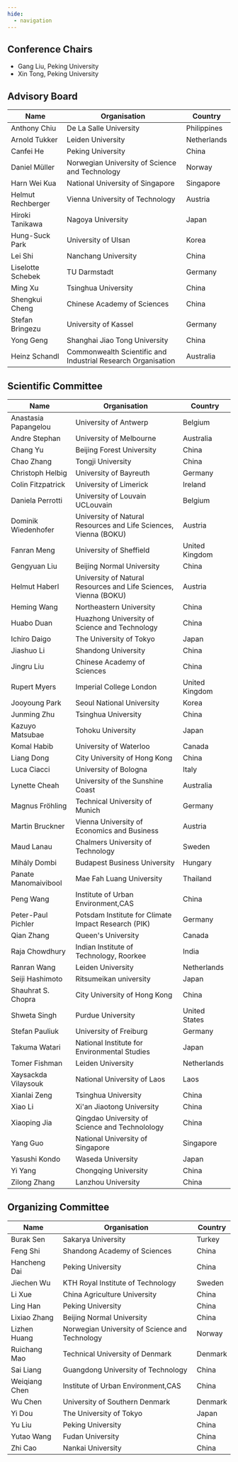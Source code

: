 ```yaml
---
hide:
  - navigation
---
```


## Conference Chairs

- Gang Liu, Peking University
- Xin Tong, Peking University

## Advisory Board

| Name              | Organisation                                                 | Country     |
| ----------------- | ------------------------------------------------------------ | ----------- |
| Anthony Chiu      | De La Salle University                                       | Philippines |
| Arnold Tukker     | Leiden University                                            | Netherlands |
| Canfei He         | Peking University                                            | China       |
| Daniel Müller     | Norwegian University of Science and Technology               | Norway      |
| Harn Wei Kua      | National University of Singapore                             | Singapore   |
| Helmut Rechberger | Vienna University of Technology                              | Austria     |
| Hiroki Tanikawa   | Nagoya University                                            | Japan       |
| Hung-Suck Park    | University of Ulsan                                          | Korea       |
| Lei Shi           | Nanchang University                                          | China       |
| Liselotte Schebek | TU Darmstadt                                                 | Germany     |
| Ming Xu           | Tsinghua University                                          | China       |
| Shengkui Cheng    | Chinese Academy of Sciences                                  | China       |
| Stefan Bringezu   | University of Kassel                                         | Germany     |
| Yong Geng         | Shanghai Jiao Tong University                                | China       |
| Heinz Schandl     | Commonwealth Scientific and Industrial Research Organisation | Australia   |

## Scientific Committee

| Name                 | Organisation                                                     | Country        |
| -------------------- | ---------------------------------------------------------------- | -------------- |
| Anastasia Papangelou | University of Antwerp                                            | Belgium        |
| Andre Stephan        | University of Melbourne                                          | Australia      |
| Chang Yu             | Beijing Forest University                                        | China          |
| Chao Zhang           | Tongji University                                                | China          |
| Christoph Helbig     | University of Bayreuth                                           | Germany        |
| Colin Fitzpatrick    | University of Limerick                                           | Ireland        |
| Daniela Perrotti     | University of Louvain UCLouvain                                  | Belgium        |
| Dominik Wiedenhofer  | University of Natural Resources and Life Sciences, Vienna (BOKU) | Austria        |
| Fanran Meng          | University of Sheffield                                          | United Kingdom |
| Gengyuan Liu         | Beijing Normal University                                        | China          |
| Helmut Haberl        | University of Natural Resources and Life Sciences, Vienna (BOKU) | Austria        |
| Heming Wang          | Northeastern University                                          | China          |
| Huabo Duan           | Huazhong University of Science and Technology                    | China          |
| Ichiro Daigo         | The University of Tokyo                                          | Japan          |
| Jiashuo Li           | Shandong University                                              | China          |
| Jingru Liu           | Chinese Academy of Sciences                                      | China          |
| Rupert Myers         | Imperial College London                                          | United Kingdom |
| Jooyoung Park        | Seoul National University                                        | Korea          |
| Junming Zhu          | Tsinghua University                                              | China          |
| Kazuyo Matsubae      | Tohoku University                                                | Japan          |
| Komal Habib          | University of Waterloo                                           | Canada         |
| Liang Dong           | City University of Hong Kong                                     | China          |
| Luca Ciacci          | University of Bologna                                            | Italy          |
| Lynette Cheah        | University of the Sunshine Coast                                 | Australia      |
| Magnus Fröhling      | Technical University of Munich                                   | Germany        |
| Martin Bruckner      | Vienna University of Economics and Business                      | Austria        |
| Maud Lanau           | Chalmers University of Technology                                | Sweden         |
| Mihály Dombi         | Budapest Business University                                     | Hungary        |
| Panate Manomaivibool | Mae Fah Luang University                                         | Thailand       |
| Peng Wang            | Institute of Urban Environment,CAS                               | China          |
| Peter-Paul Pichler   | Potsdam Institute for Climate Impact Research (PIK)              | Germany        |
| Qian Zhang           | Queen's University                                               | Canada         |
| Raja Chowdhury       | Indian Institute of Technology, Roorkee                          | India          |
| Ranran Wang          | Leiden University                                                | Netherlands    |
| Seiji Hashimoto      | Ritsumeikan university                                           | Japan          |
| Shauhrat S. Chopra   | City University of Hong Kong                                     | China          |
| Shweta Singh         | Purdue University                                                | United States  |
| Stefan Pauliuk       | University of Freiburg                                           | Germany        |
| Takuma Watari        | National Institute for Environmental Studies                     | Japan          |
| Tomer Fishman        | Leiden University                                                | Netherlands    |
| Xaysackda Vilaysouk  | National University of Laos                                      | Laos           |
| Xianlai Zeng         | Tsinghua University                                              | China          |
| Xiao Li              | Xi'an Jiaotong University                                        | China          |
| Xiaoping Jia         | Qingdao University of Science and Technolology                   | China          |
| Yang Guo             | National University of Singapore                                 | Singapore      |
| Yasushi Kondo        | Waseda University                                                | Japan          |
| Yi Yang              | Chongqing University                                             | China          |
| Zilong Zhang         | Lanzhou University                                               | China          |

## Organizing Committee

| Name          | Organisation                                   | Country |
| ------------- | ---------------------------------------------- | ------- |
| Burak Sen     | Sakarya University                             | Turkey  |
| Feng Shi      | Shandong Academy of Sciences                   | China   |
| Hancheng Dai  | Peking University                              | China   |
| Jiechen Wu    | KTH Royal Institute of Technology              | Sweden  |
| Li Xue        | China Agriculture University                   | China   |
| Ling Han      | Peking University                              | China   |
| Lixiao Zhang  | Beijing Normal University                      | China   |
| Lizhen Huang  | Norwegian University of Science and Technology | Norway  |
| Ruichang Mao  | Technical University of Denmark                | Denmark |
| Sai Liang     | Guangdong University of Technology             | China   |
| Weiqiang Chen | Institute of Urban Environment,CAS             | China   |
| Wu Chen       | University of Southern Denmark                 | Denmark |
| Yi Dou        | The University of Tokyo                        | Japan   |
| Yu Liu        | Peking University                              | China   |
| Yutao Wang    | Fudan University                               | China   |
| Zhi Cao       | Nankai University                              | China   |
